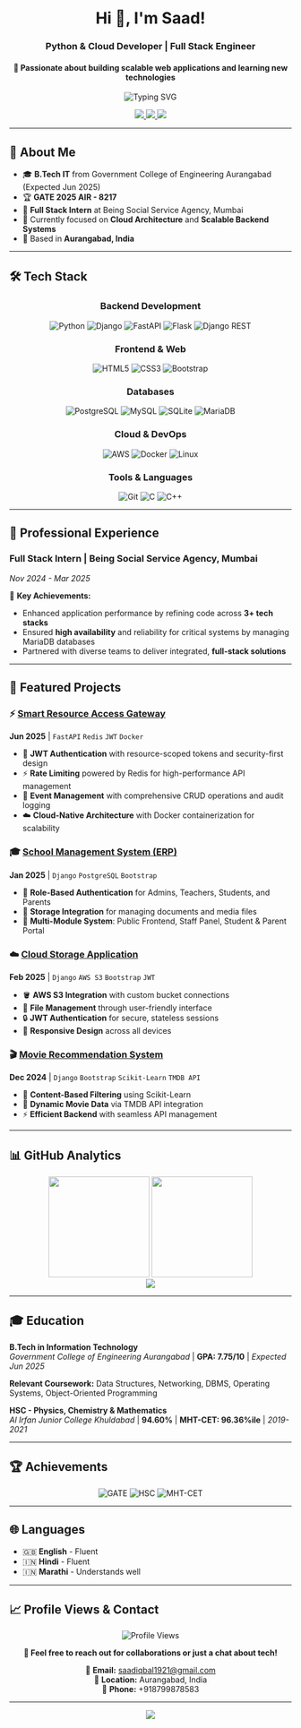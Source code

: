 <h1 align="center">Hi 👋, I'm Saad!</h1>
<h3 align="center">Python & Cloud Developer | Full Stack Engineer</h3>
<h4 align="center">🚀 Passionate about building scalable web applications and learning new technologies</h4>

<p align="center">
  <img src="https://readme-typing-svg.herokuapp.com?font=Fira+Code&pause=1000&color=2E9FFF&center=true&vCenter=true&width=435&lines=Python+%26+Cloud+Developer;Full+Stack+Engineer;Django+%7C+FastAPI+%7C+AWS;Building+Scalable+Applications" alt="Typing SVG" />
</p>

<p align="center">
  <a href="https://linkedin.com/in/saad99" target="_blank">
    <img src="https://img.shields.io/badge/LinkedIn-0077B5?style=for-the-badge&logo=linkedin&logoColor=white">
  </a>
  <a href="mailto:saadiqbal1921@gmail.com" target="_blank">
    <img src="https://img.shields.io/badge/Gmail-D14836?style=for-the-badge&logo=gmail&logoColor=white">
  </a>
  <a href="https://github.com/saad1901" target="_blank">
    <img src="https://img.shields.io/badge/GitHub-100000?style=for-the-badge&logo=github&logoColor=white">
  </a>
</p>

---

## 🎯 About Me

- 🎓 **B.Tech IT** from Government College of Engineering Aurangabad (Expected Jun 2025)
- 🏆 **GATE 2025 AIR - 8217**
- 💼 **Full Stack Intern** at Being Social Service Agency, Mumbai
- 🌱 Currently focused on **Cloud Architecture** and **Scalable Backend Systems**
- 📍 Based in **Aurangabad, India**

---

## 🛠️ Tech Stack

<div align="center">

### **Backend Development**
![Python](https://img.shields.io/badge/Python-3776AB?style=for-the-badge&logo=python&logoColor=white)
![Django](https://img.shields.io/badge/Django-092E20?style=for-the-badge&logo=django&logoColor=white)
![FastAPI](https://img.shields.io/badge/FastAPI-009688?style=for-the-badge&logo=fastapi&logoColor=white)
![Flask](https://img.shields.io/badge/Flask-000000?style=for-the-badge&logo=flask&logoColor=white)
![Django REST](https://img.shields.io/badge/DRF-092E20?style=for-the-badge&logo=django&logoColor=white)

### **Frontend & Web**
![HTML5](https://img.shields.io/badge/HTML5-E34F26?style=for-the-badge&logo=html5&logoColor=white)
![CSS3](https://img.shields.io/badge/CSS3-1572B6?style=for-the-badge&logo=css3&logoColor=white)
![Bootstrap](https://img.shields.io/badge/Bootstrap-563D7C?style=for-the-badge&logo=bootstrap&logoColor=white)

### **Databases**
![PostgreSQL](https://img.shields.io/badge/PostgreSQL-316192?style=for-the-badge&logo=postgresql&logoColor=white)
![MySQL](https://img.shields.io/badge/MySQL-4479A1?style=for-the-badge&logo=mysql&logoColor=white)
![SQLite](https://img.shields.io/badge/SQLite-07405E?style=for-the-badge&logo=sqlite&logoColor=white)
![MariaDB](https://img.shields.io/badge/MariaDB-003545?style=for-the-badge&logo=mariadb&logoColor=white)

### **Cloud & DevOps**
![AWS](https://img.shields.io/badge/AWS-232F3E?style=for-the-badge&logo=amazon-aws&logoColor=white)
![Docker](https://img.shields.io/badge/Docker-2496ED?style=for-the-badge&logo=docker&logoColor=white)
![Linux](https://img.shields.io/badge/Linux-FCC624?style=for-the-badge&logo=linux&logoColor=black)

### **Tools & Languages**
![Git](https://img.shields.io/badge/Git-F05032?style=for-the-badge&logo=git&logoColor=white)
![C](https://img.shields.io/badge/C-00599C?style=for-the-badge&logo=c&logoColor=white)
![C++](https://img.shields.io/badge/C++-00599C?style=for-the-badge&logo=cplusplus&logoColor=white)

</div>

---

## 💼 Professional Experience

### **Full Stack Intern** | Being Social Service Agency, Mumbai
*Nov 2024 - Mar 2025*

🔧 **Key Achievements:**
- Enhanced application performance by refining code across **3+ tech stacks**
- Ensured **high availability** and reliability for critical systems by managing MariaDB databases
- Partnered with diverse teams to deliver integrated, **full-stack solutions**

---

## 🚀 Featured Projects

### ⚡ [Smart Resource Access Gateway](https://github.com/saad1901)
**Jun 2025** | `FastAPI` `Redis` `JWT` `Docker`

- 🔐 **JWT Authentication** with resource-scoped tokens and security-first design
- ⚡ **Rate Limiting** powered by Redis for high-performance API management
- 🎯 **Event Management** with comprehensive CRUD operations and audit logging
- ☁️ **Cloud-Native Architecture** with Docker containerization for scalability

### 🎓 [School Management System (ERP)](https://github.com/saad1901) 
**Jan 2025** | `Django` `PostgreSQL` `Bootstrap`

- 🔐 **Role-Based Authentication** for Admins, Teachers, Students, and Parents
- 📁 **Storage Integration** for managing documents and media files
- 🏫 **Multi-Module System**: Public Frontend, Staff Panel, Student & Parent Portal

### ☁️ [Cloud Storage Application](https://github.com/saad1901)
**Feb 2025** | `Django` `AWS S3` `Bootstrap` `JWT`

- 🪣 **AWS S3 Integration** with custom bucket connections
- 📂 **File Management** through user-friendly interface
- 🔒 **JWT Authentication** for secure, stateless sessions
- 📱 **Responsive Design** across all devices

### 🎬 [Movie Recommendation System](https://github.com/saad1901)
**Dec 2024** | `Django` `Bootstrap` `Scikit-Learn` `TMDB API`

- 🤖 **Content-Based Filtering** using Scikit-Learn
- 🎥 **Dynamic Movie Data** via TMDB API integration
- ⚡ **Efficient Backend** with seamless API management

---

## 📊 GitHub Analytics

<div align="center">
  <img height="180em" src="https://github-readme-stats.vercel.app/api?username=saad1901&show_icons=true&theme=react&hide_border=true&count_private=true&include_all_commits=true" />
  <img height="180em" src="https://github-readme-stats.vercel.app/api/top-langs/?username=saad1901&layout=compact&theme=react&hide_border=true&langs_count=8" />
</div>

<div align="center">
  <img src="https://github-readme-streak-stats.herokuapp.com/?user=saad1901&theme=react&hide_border=true" />
</div>

---

## 🎓 Education

**B.Tech in Information Technology**  
*Government College of Engineering Aurangabad* | **GPA: 7.75/10** | *Expected Jun 2025*

**Relevant Coursework:** Data Structures, Networking, DBMS, Operating Systems, Object-Oriented Programming

**HSC - Physics, Chemistry & Mathematics**  
*Al Irfan Junior College Khuldabad* | **94.60%** | **MHT-CET: 96.36%ile** | *2019-2021*

---

## 🏆 Achievements

<div align="center">

![GATE](https://img.shields.io/badge/GATE_2025-AIR_8217-gold?style=for-the-badge&logo=academic&logoColor=white)
![HSC](https://img.shields.io/badge/HSC-94.60%25-brightgreen?style=for-the-badge&logo=academic&logoColor=white)
![MHT-CET](https://img.shields.io/badge/MHT--CET-96.36%25ile-blue?style=for-the-badge&logo=academic&logoColor=white)

</div>

---

## 🌐 Languages

- 🇬🇧 **English** - Fluent
- 🇮🇳 **Hindi** - Fluent  
- 🇮🇳 **Marathi** - Understands well

---

## 📈 Profile Views & Contact

<div align="center">
  
  ![Profile Views](https://komarev.com/ghpvc/?username=saad1901&color=brightgreen&style=flat-square&label=Profile+Views)
  
  **💬 Feel free to reach out for collaborations or just a chat about tech!**
  
  📧 **Email:** saadiqbal1921@gmail.com  
  📍 **Location:** Aurangabad, India  
  📱 **Phone:** +918799878583
  
</div>

---

<div align="center">
  <img src="https://capsule-render.vercel.app/api?type=waving&color=gradient&height=100&section=footer" />
</div>
